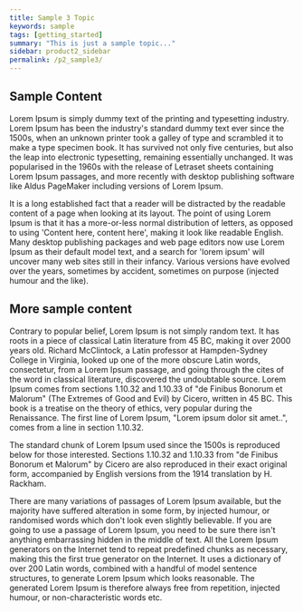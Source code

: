 ```yaml
---
title: Sample 3 Topic
keywords: sample
tags: [getting_started]
summary: "This is just a sample topic..."
sidebar: product2_sidebar
permalink: /p2_sample3/
---
```


## Sample Content

Lorem Ipsum is simply dummy text of the printing and typesetting industry. Lorem Ipsum has been the industry's standard dummy text ever since the 1500s, when an unknown printer took a galley of type and scrambled it to make a type specimen book. It has survived not only five centuries, but also the leap into electronic typesetting, remaining essentially unchanged. It was popularised in the 1960s with the release of Letraset sheets containing Lorem Ipsum passages, and more recently with desktop publishing software like Aldus PageMaker including versions of Lorem Ipsum.

It is a long established fact that a reader will be distracted by the readable content of a page when looking at its layout. The point of using Lorem Ipsum is that it has a more-or-less normal distribution of letters, as opposed to using 'Content here, content here', making it look like readable English. Many desktop publishing packages and web page editors now use Lorem Ipsum as their default model text, and a search for 'lorem ipsum' will uncover many web sites still in their infancy. Various versions have evolved over the years, sometimes by accident, sometimes on purpose (injected humour and the like).


## More sample content 

Contrary to popular belief, Lorem Ipsum is not simply random text. It has roots in a piece of classical Latin literature from 45 BC, making it over 2000 years old. Richard McClintock, a Latin professor at Hampden-Sydney College in Virginia, looked up one of the more obscure Latin words, consectetur, from a Lorem Ipsum passage, and going through the cites of the word in classical literature, discovered the undoubtable source. Lorem Ipsum comes from sections 1.10.32 and 1.10.33 of "de Finibus Bonorum et Malorum" (The Extremes of Good and Evil) by Cicero, written in 45 BC. This book is a treatise on the theory of ethics, very popular during the Renaissance. The first line of Lorem Ipsum, "Lorem ipsum dolor sit amet..", comes from a line in section 1.10.32.

The standard chunk of Lorem Ipsum used since the 1500s is reproduced below for those interested. Sections 1.10.32 and 1.10.33 from "de Finibus Bonorum et Malorum" by Cicero are also reproduced in their exact original form, accompanied by English versions from the 1914 translation by H. Rackham.

There are many variations of passages of Lorem Ipsum available, but the majority have suffered alteration in some form, by injected humour, or randomised words which don't look even slightly believable. If you are going to use a passage of Lorem Ipsum, you need to be sure there isn't anything embarrassing hidden in the middle of text. All the Lorem Ipsum generators on the Internet tend to repeat predefined chunks as necessary, making this the first true generator on the Internet. It uses a dictionary of over 200 Latin words, combined with a handful of model sentence structures, to generate Lorem Ipsum which looks reasonable. The generated Lorem Ipsum is therefore always free from repetition, injected humour, or non-characteristic words etc.

